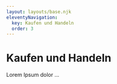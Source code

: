 ```yaml
---
layout: layouts/base.njk
eleventyNavigation:
  key: Kaufen und Handeln
  order: 3
---
```

# Kaufen und Handeln

Lorem Ipsum dolor ...
